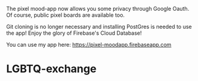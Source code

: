 The pixel mood-app now allows you some privacy through Google Oauth.  Of course, public pixel boards are available too.

Git cloning is no longer necessary and installing PostGres is needed to use the app!  Enjoy the glory of Firebase's Cloud Database!

You can use my app here: https://pixel-moodapp.firebaseapp.com
# LGBTQ-exchange
